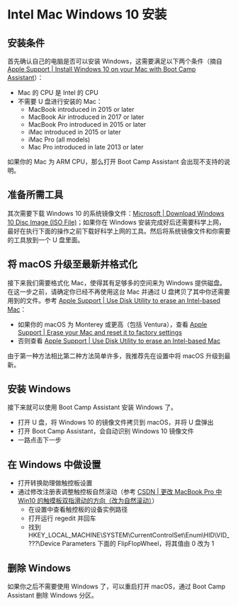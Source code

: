 # Intel Mac Windows 10 安装

## 安装条件

首先确认自己的电脑是否可以安装 Windows，这需要满足以下两个条件（摘自 [Apple Support | Install Windows 10 on your Mac with Boot Camp Assistant](https://support.apple.com/en-us/HT201468)）：

- Mac 的 CPU 是 Intel 的 CPU
- 不需要 U 盘进行安装的 Mac：
    - MacBook introduced in 2015 or later
    - MacBook Air introduced in 2017 or later
    - MacBook Pro introduced in 2015 or later
    - iMac introduced in 2015 or later
    - iMac Pro (all models)
    - Mac Pro introduced in late 2013 or later

如果你的 Mac 为 ARM CPU，那么打开 Boot Camp Assistant 会出现不支持的说明。

## 准备所需工具

其次需要下载 Windows 10 的系统镜像文件：[Microsoft | Download Windows 10 Disc Image (ISO File)](https://www.microsoft.com/en-us/software-download/windows10ISO)；如果你在 Windows 安装完成好后还需要科学上网，最好在执行下面的操作之前下载好科学上网的工具。然后将系统镜像文件和你需要的工具放到一个 U 盘里面。

## 将 macOS 升级至最新并格式化

接下来我们需要格式化 Mac，使得其有足够多的空间来为 Windows 提供磁盘。在这一步之前，请确定你已经不再使用这台 Mac 并通过 U 盘拷贝了其中你还需要用到的文件。参考 [Apple Support | Use Disk Utility to erase an Intel-based Mac](https://support.apple.com/en-us/HT208496)：

- 如果你的 macOS 为 Monterey 或更高（包括 Ventura），查看 [Apple Support | Erase your Mac and reset it to factory settings](https://support.apple.com/en-us/HT212749)
- 否则查看 [Apple Support | Use Disk Utility to erase an Intel-based Mac](https://support.apple.com/en-us/HT208496)

由于第一种方法相比第二种方法简单许多，我推荐先在设置中将 macOS 升级到最新。

## 安装 Windows

接下来就可以使用 Boot Camp Assistant 安装 Windows 了。

- 打开 U 盘，将 Windows 10 的镜像文件拷贝到 macOS，并将 U 盘弹出
- 打开 Boot Camp Assistant，会自动识别 Windows 10 镜像文件
- 一路点击下一步

## 在 Windows 中做设置

- 打开转换助理做触控板设置
- 通过修改注册表调整触控板自然滚动（参考 [CSDN | 更改 MacBook Pro 中 Win10 的触摸板双指滑动的方向（改为自然滚动）](https://blog.csdn.net/booksyhay/article/details/80712601)）
    - 在设置中查看触控板的设备实例路径
    - 打开运行 regedit 并回车
    - 找到 HKEY_LOCAL_MACHINE\SYSTEM\CurrentControlSet\Enum\HID\VID_???\Device Parameters 下面的 FlipFlopWheel，将其值由 0 改为 1

## 删除 Windows

如果你之后不需要使用 Windows 了，可以重启打开 macOS，通过 Boot Camp Assistant 删除 Windows 分区。
